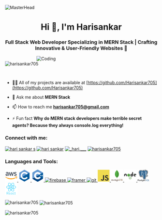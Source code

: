 ![MasterHead](https://images.alphacoders.com/121/1218911.jpg)
<h1 align="center">Hi 👋, I'm Harisankar</h1>
<h3 align="center">Full Stack Web Developer Specializing in MERN Stack | Crafting Innovative & User-Friendly Websites 🚀</h3>
<img align="right" alt="Coding" width="400"
src="https://i.pinimg.com/originals/91/90/8a/91908ad2f9aef293ed840739a291e9db.gif"/>

<p align="left"> <img src="https://komarev.com/ghpvc/?username=harisankar705&label=Profile%20views&color=0e75b6&style=flat" alt="harisankar705" /> </p>

<p align="left"> <a href="https://twitter.com/" target="blank"><img src="https://img.shields.io/twitter/follow/?logo=twitter&style=for-the-badge" alt="" /></a> </p>

- 👨‍💻 All of my projects are available at [https://github.com/Harisankar705](https://github.com/Harisankar705)

- 💬 Ask me about **MERN Stack**

- 📫 How to reach me **harisankar705@gmail.com**

- ⚡ Fun fact **Why do MERN stack developers make terrible secret agents? Because they always console.log everything!**

<h3 align="left">Connect with me:</h3>
<p align="left">
<a href="https://www.linkedin.com/in/hari-sankar-s-439470273/" target="blank"><img align="center" src="https://raw.githubusercontent.com/rahuldkjain/github-profile-readme-generator/master/src/images/icons/Social/linked-in-alt.svg" alt="hari sankar s" height="30" width="40" /></a>
<a href="https://fb.com/hari sankar" target="blank"><img align="center" src="https://raw.githubusercontent.com/rahuldkjain/github-profile-readme-generator/master/src/images/icons/Social/facebook.svg" alt="hari sankar" height="30" width="40" /></a>
<a href="https://instagram.com/_hari.___" target="blank"><img align="center" src="https://raw.githubusercontent.com/rahuldkjain/github-profile-readme-generator/master/src/images/icons/Social/instagram.svg" alt="_hari.___" height="30" width="40" /></a>
<a href="https://www.leetcode.com/harisankar705" target="blank"><img align="center" src="https://raw.githubusercontent.com/rahuldkjain/github-profile-readme-generator/master/src/images/icons/Social/leet-code.svg" alt="harisankar705" height="30" width="40" /></a>
</p>

<h3 align="left">Languages and Tools:</h3>
<p align="left"> <a href="https://aws.amazon.com" target="_blank" rel="noreferrer"> <img src="https://raw.githubusercontent.com/devicons/devicon/master/icons/amazonwebservices/amazonwebservices-original-wordmark.svg" alt="aws" width="40" height="40"/> </a> <a href="https://www.cprogramming.com/" target="_blank" rel="noreferrer"> <img src="https://raw.githubusercontent.com/devicons/devicon/master/icons/c/c-original.svg" alt="c" width="40" height="40"/> </a> <a href="https://www.w3schools.com/cpp/" target="_blank" rel="noreferrer"> <img src="https://raw.githubusercontent.com/devicons/devicon/master/icons/cplusplus/cplusplus-original.svg" alt="cplusplus" width="40" height="40"/> </a> <a href="https://firebase.google.com/" target="_blank" rel="noreferrer"> <img src="https://www.vectorlogo.zone/logos/firebase/firebase-icon.svg" alt="firebase" width="40" height="40"/> </a> <a href="https://www.framer.com/" target="_blank" rel="noreferrer"> <img src="https://www.vectorlogo.zone/logos/framer/framer-icon.svg" alt="framer" width="40" height="40"/> </a> <a href="https://git-scm.com/" target="_blank" rel="noreferrer"> <img src="https://www.vectorlogo.zone/logos/git-scm/git-scm-icon.svg" alt="git" width="40" height="40"/> </a> <a href="https://developer.mozilla.org/en-US/docs/Web/JavaScript" target="_blank" rel="noreferrer"> <img src="https://raw.githubusercontent.com/devicons/devicon/master/icons/javascript/javascript-original.svg" alt="javascript" width="40" height="40"/> </a> <a href="https://www.mongodb.com/" target="_blank" rel="noreferrer"> <img src="https://raw.githubusercontent.com/devicons/devicon/master/icons/mongodb/mongodb-original-wordmark.svg" alt="mongodb" width="40" height="40"/> </a> <a href="https://nodejs.org" target="_blank" rel="noreferrer"> <img src="https://raw.githubusercontent.com/devicons/devicon/master/icons/nodejs/nodejs-original-wordmark.svg" alt="nodejs" width="40" height="40"/> </a> <a href="https://www.postgresql.org" target="_blank" rel="noreferrer"> <img src="https://raw.githubusercontent.com/devicons/devicon/master/icons/postgresql/postgresql-original-wordmark.svg" alt="postgresql" width="40" height="40"/> </a> <a href="https://reactjs.org/" target="_blank" rel="noreferrer"> <img src="https://raw.githubusercontent.com/devicons/devicon/master/icons/react/react-original-wordmark.svg" alt="react" width="40" height="40"/> </a> </p>

<p><img align="left" src="https://github-readme-stats.vercel.app/api/top-langs?username=harisankar705&show_icons=true&locale=en&layout=compact" alt="harisankar705" /></p>

<p>&nbsp;<img align="center" src="https://github-readme-stats.vercel.app/api?username=harisankar705&show_icons=true&locale=en" alt="harisankar705" /></p>

<p><img align="center" src="https://github-readme-streak-stats.herokuapp.com/?user=harisankar705&" alt="harisankar705" /></p>
